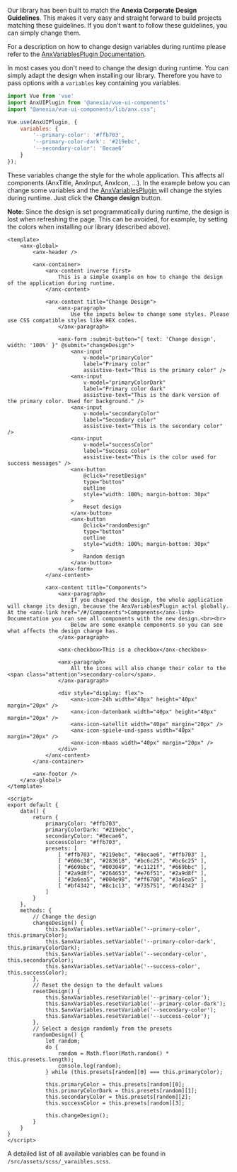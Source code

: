 Our library has been built to match the **Anexia Corporate Design Guidelines**. This makes it very easy and straight forward to build projects matching these guidelines. If you don't want to follow these guidelines, you can simply change them.

For a description on how to change design variables during runtime please refer to the [AnxVariablesPlugin Documentation](/#/Documentation/Plugins?id=anxvariablesplugin).

In most cases you don't need to change the design during runtime. You can simply adapt the design when installing our library. Therefore you have to pass options with a ```variables``` key containing you variables.

```javascript
import Vue from 'vue'
import AnxUIPlugin from '@anexia/vue-ui-components'
import "@anexia/vue-ui-components/lib/anx.css";

Vue.use(AnxUIPlugin, {
    variables: {
        '--primary-color': '#ffb703',
        '--primary-color-dark': '#219ebc',
        '--secondary-color': '8ecae6'
    }
});
```

These variables change the style for the whole application. This affects all components (AnxTitle, AnxInput, AnxIcon, ...). In the example below you can change some variables and the [AnxVariablesPlugin ](/#/Documentation/Plugins?id=anxvariablesplugin) will change the styles during runtime. Just click the **Change design** button.  

**Note:** Since the design is set programmatically during runtime, the design is lost when refreshing the page. This can be avoided, for example, by setting the colors when installing our library (described above).

```vue
<template>
    <anx-global>
        <anx-header />

        <anx-container>
            <anx-content inverse first>
                This is a simple example on how to change the design of the application during runtime.
            </anx-content>

            <anx-content title="Change Design">
                <anx-paragraph>
                    Use the inputs below to change some styles. Please use CSS compatible styles like HEX codes.
                </anx-paragraph>

                <anx-form :submit-button="{ text: 'Change design', width: '100%' }" @submit="changeDesign">
                    <anx-input 
                        v-model="primaryColor" 
                        label="Primary color" 
                        assistive-text="This is the primary color" />
                    <anx-input 
                        v-model="primaryColorDark" 
                        label="Primary color dark" 
                        assistive-text="This is the dark version of the primary color. Used for background." />
                    <anx-input 
                        v-model="secondaryColor" 
                        label="Secondary color" 
                        assistive-text="This is the secondary color" />
                    <anx-input 
                        v-model="successColor" 
                        label="Success color" 
                        assistive-text="This is the color used for success messages" />
                    <anx-button 
                        @click="resetDesign" 
                        type="button" 
                        outline 
                        style="width: 100%; margin-bottom: 30px"
                    >
                        Reset design
                    </anx-button>
                    <anx-button 
                        @click="randomDesign" 
                        type="button" 
                        outline 
                        style="width: 100%; margin-bottom: 30px"
                    >
                        Random design
                    </anx-button>
                </anx-form>
            </anx-content>

            <anx-content title="Components">
                <anx-paragraph>
                    If you changed the design, the whole application will change its design, because the AnxVariablesPlugin actsl globally. At the <anx-link href="/#/Components">Components</anx-link> Documentation you can see all components with the new design.<br><br>
                    Below are some example components so you can see what affects the design change has.
                </anx-paragraph>

                <anx-checkbox>This is a checkbox</anx-checkbox>

                <anx-paragraph>
                    All the icons will also change their color to the <span class="attention">secondary-color</span>.
                </anx-paragraph>

                <div style="display: flex">
                    <anx-icon-24h width="40px" height="40px" margin="20px" />
                    <anx-icon-datenbank width="40px" height="40px" margin="20px" />
                    <anx-icon-satellit width="40px" margin="20px" />
                    <anx-icon-spiele-und-spass width="40px" margin="20px" />
                    <anx-icon-mbaas width="40px" margin="20px" />
                </div>
            </anx-content>
        </anx-container>

        <anx-footer />
    </anx-global>
</template>

<script>
export default {
    data() {
        return {
            primaryColor: "#ffb703",
            primaryColorDark: "#219ebc",
            secondaryColor: "#8ecae6",
            successColor: "#ffb703",
            presets: [
                [ "#ffb703", "#219ebc", "#8ecae6", "#ffb703" ],
                [ "#606c38", "#283618", "#bc6c25", "#bc6c25" ],
                [ "#669bbc", "#003049", "#c1121f", "#669bbc" ],
                [ "#2a9d8f", "#264653", "#e76f51", "#2a9d8f" ],
                [ "#3a6ea5", "#004e98", "#ff6700", "#3a6ea5" ],
                [ "#bf4342", "#8c1c13", "#735751", "#bf4342" ]
            ]
        }
    },
    methods: {
        // Change the design
        changeDesign() {
            this.$anxVariables.setVariable('--primary-color', this.primaryColor);
            this.$anxVariables.setVariable('--primary-color-dark', this.primaryColorDark);
            this.$anxVariables.setVariable('--secondary-color', this.secondaryColor);
            this.$anxVariables.setVariable('--success-color', this.successColor);
        },
        // Reset the design to the default values
        resetDesign() {
            this.$anxVariables.resetVariable('--primary-color');
            this.$anxVariables.resetVariable('--primary-color-dark');
            this.$anxVariables.resetVariable('--secondary-color');
            this.$anxVariables.resetVariable('--success-color');
        },
        // Select a design randomly from the presets
        randomDesign() {
            let random;
            do {
                random = Math.floor(Math.random() * this.presets.length);
                console.log(random);
            } while (this.presets[random][0] === this.primaryColor);

            this.primaryColor = this.presets[random][0];
            this.primaryColorDark = this.presets[random][1];
            this.secondaryColor = this.presets[random][2];
            this.successColor = this.presets[random][3];

            this.changeDesign();
        }
    }
}
</script>
```

A detailed list of all available variables can be found in ```/src/assets/scss/_varaibles.scss```.